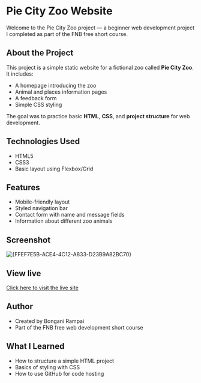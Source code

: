 # Pie City Zoo Website

Welcome to the Pie City Zoo project — a beginner web development project I completed as part of the FNB free short course.

## About the Project

This project is a simple static website for a fictional zoo called **Pie City Zoo**. It includes:

- A homepage introducing the zoo
- Animal and places information pages
- A feedback form
- Simple CSS styling

The goal was to practice basic **HTML**, **CSS**, and **project structure** for web development.

## Technologies Used

- HTML5
- CSS3
- Basic layout using Flexbox/Grid

## Features

- Mobile-friendly layout
- Styled navigation bar
- Contact form with name and message fields
- Information about different zoo animals

## Screenshot

![{FFEF7E5B-ACE4-4C12-A833-D23B9A82BC70}](https://github.com/user-attachments/assets/02207618-f98b-4d2a-9286-8be87031e4db)


## View live

[Click here to visit the live site](https://bonganirampai.github.io/Pie-City-Zoo-App)


## Author

- Created by Bongani Rampai
- Part of the FNB free web development short course

## What I Learned

- How to structure a simple HTML project
- Basics of styling with CSS
- How to use GitHub for code hosting
